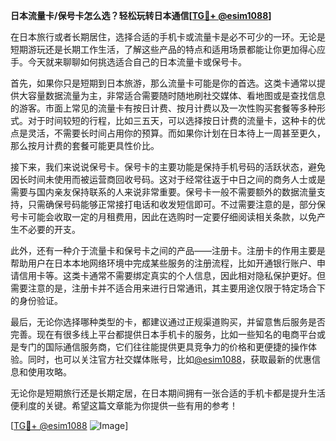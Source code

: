 **日本流量卡/保号卡怎么选？轻松玩转日本通信[[TG💪+ @esim1088](https://t.me/s/esim1088)]**

在日本旅行或者长期居住，选择合适的手机卡或流量卡是必不可少的一环。无论是短期游玩还是长期工作生活，了解这些产品的特点和适用场景都能让你更加得心应手。今天就来聊聊如何挑选适合自己的日本流量卡或保号卡。

首先，如果你只是短期到日本旅游，那么流量卡可能是你的首选。这类卡通常以提供大容量数据流量为主，非常适合需要随时随地刷社交媒体、看地图或是查找信息的游客。市面上常见的流量卡有按日计费、按月计费以及一次性购买套餐等多种形式。对于时间较短的行程，比如三五天，可以选择按日计费的流量卡，这种卡的优点是灵活，不需要长时间占用你的预算。而如果你计划在日本待上一周甚至更久，那么按月计费的套餐可能更具性价比。

接下来，我们来说说保号卡。保号卡的主要功能是保持手机号码的活跃状态，避免因长时间未使用而被运营商回收号码。这对于经常往返于中日之间的商务人士或是需要与国内亲友保持联系的人来说非常重要。保号卡一般不需要额外的数据流量支持，只需确保号码能够正常接打电话和收发短信即可。不过需要注意的是，部分保号卡可能会收取一定的月租费用，因此在选购时一定要仔细阅读相关条款，以免产生不必要的开支。

此外，还有一种介于流量卡和保号卡之间的产品——注册卡。注册卡的作用主要是帮助用户在日本本地网络环境中完成某些服务的注册流程，比如开通银行账户、申请信用卡等。这类卡通常不需要绑定真实的个人信息，因此相对隐私保护更好。但需要注意的是，注册卡并不适合用来进行日常通讯，其主要用途仅限于特定场合下的身份验证。

最后，无论你选择哪种类型的卡，都建议通过正规渠道购买，并留意售后服务是否完善。现在有很多线上平台都提供日本手机卡的服务，比如一些知名的电商平台或是专门的国际通信服务商，它们往往能提供更具竞争力的价格和更便捷的操作体验。同时，也可以关注官方社交媒体账号，比如[@esim1088](https://t.me/s/esim1088)，获取最新的优惠信息和使用攻略。

无论你是短期旅行还是长期定居，在日本期间拥有一张合适的手机卡都是提升生活便利度的关键。希望这篇文章能为你提供一些有用的参考！

[[TG💪+ @esim1088](https://t.me/s/esim1088) ![Image](https://i.postimg.cc/4NQfJmqS/Snipaste-2025-05-13-00-14-12.png)]
